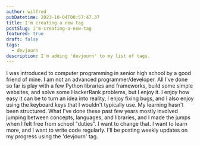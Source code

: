 ```yaml
---
author: wilfred
pubDatetime: 2023-10-04T00:57:47.37
title: I'm creating a new tag
postSlug: i'm-creating-a-new-tag
featured: true
draft: false
tags:
  - devjourn
description: I'm adding 'devjourn' to my list of tags.
---
```


I was introduced to computer programming in senior high school by a good friend of mine. I am not an advanced programmer/developer. All I've done so far is play with a few Python libraries and frameworks, build some simple websites, and solve some HackerRank problems, but I enjoy it. I enjoy how easy it can be to turn an idea into reality, I enjoy fixing bugs, and I also enjoy using the keyboard keys that I wouldn't typically use.
My learning hasn't been structured. What I've done these past few years mostly involved jumping between concepts, languages, and libraries, and I made the jumps when I felt free from school "duties". I want to change that. I want to learn more, and I want to write code regularly. I'll be posting weekly updates on my progress using the 'devjourn' tag.
